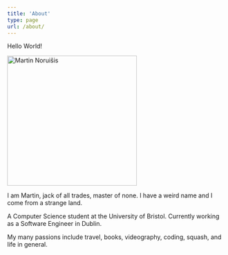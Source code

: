 ```yaml
---
title: 'About'
type: page
url: /about/
---
```


Hello World!

<p>
    <img src="https://storage.googleapis.com/martinnoruisis/images/profile-photo.jpg" class="fl-ns pr3" style="width: 300px;" alt="Martin Noruišis"> 
</p>

I am Martin, jack of all trades, master of none. I have a weird name and I come from a strange land.

A Computer Science student at the University of Bristol. Currently working as a Software Engineer in Dublin.

My many passions include travel, books, videography, coding, squash, and life in general.
